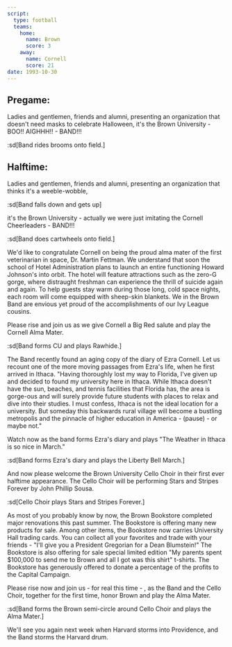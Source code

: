 ```yaml
---
script:
  type: football
  teams:
    home:
      name: Brown
      score: 3
    away:
      name: Cornell
      score: 21
date: 1993-10-30
---
```


## Pregame:

Ladies and gentlemen, friends and alumni, presenting an organization that doesn't need masks to celebrate Halloween, it's the Brown University - BOO!! AIGHHH!! - BAND!!!

:sd[Band rides brooms onto field.]

## Halftime:

Ladies and gentlemen, friends and alumni, presenting an organization that thinks it's a weeble-wobble,

:sd[Band falls down and gets up]

it's the Brown University - actually we were just imitating the Cornell Cheerleaders - BAND!!!

:sd[Band does cartwheels onto field.]

We'd like to congratulate Cornell on being the proud alma mater of the first veterinarian in space, Dr. Martin Fettman. We understand that soon the school of Hotel Administration plans to launch an entire functioning Howard Johnson's into orbit. The hotel will feature attractions such as the zero-G gorge, where distraught freshman can experience the thrill of suicide again and again. To help guests stay warm during those long, cold space nights, each room will come equipped with sheep-skin blankets. We in the Brown Band are envious yet proud of the accomplishments of our Ivy League cousins.

Please rise and join us as we give Cornell a Big Red salute and play the Cornell Alma Mater.

:sd[Band forms CU and plays Rawhide.]

The Band recently found an aging copy of the diary of Ezra Cornell. Let us recount one of the more moving passages from Ezra's life, when he first arrived in Ithaca. "Having thoroughly lost my way to Florida, I've given up and decided to found my university here in Ithaca. While Ithaca doesn't have the sun, beaches, and tennis facilities that Florida has, the area is gorge-ous and will surely provide future students with places to relax and dive into their studies. I must confess, Ithaca is not the ideal location for a university. But someday this backwards rural village will become a bustling metropolis and the pinnacle of higher education in America - (pause) - or maybe not."

Watch now as the band forms Ezra's diary and plays "The Weather in Ithaca is so nice in March."

:sd[Band forms Ezra's diary and plays the Liberty Bell March.]

And now please welcome the Brown University Cello Choir in their first ever halftime appearance. The Cello Choir will be performing Stars and Stripes Forever by John Phillip Sousa.

:sd[Cello Choir plays Stars and Stripes Forever.]

As most of you probably know by now, the Brown Bookstore completed major renovations this past summer. The Bookstore is offering many new products for sale. Among other items, the Bookstore now carries University Hall trading cards. You can collect all your favorites and trade with your friends - "I'll give you a President Gregorian for a Dean Blumstein!" The Bookstore is also offering for sale special limited edition "My parents spent $100,000 to send me to Brown and all I got was this shirt" t-shirts. The Bookstore has generously offered to donate a percentage of the profits to the Capital Campaign.

Please rise now and join us - for real this time - , as the Band and the Cello Choir, together for the first time, honor Brown and play the Alma Mater.

:sd[Band forms the Brown semi-circle around Cello Choir and plays the Alma Mater.]

We'll see you again next week when Harvard storms into Providence, and the Band storms the Harvard drum.
